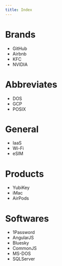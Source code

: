 ```yaml
---
title: Index
---
```


# Brands

- GitHub
- Airbnb
- KFC
- NVIDIA

# Abbreviates

- DOS
- GCP
- POSIX

# General

- IaaS
- Wi-Fi
- eSIM

# Products

- YubiKey
- iMac
- AirPods

# Softwares

- 1Password
- AngularJS
- Bluesky
- CommonJS
- MS-DOS
- SQLServer
